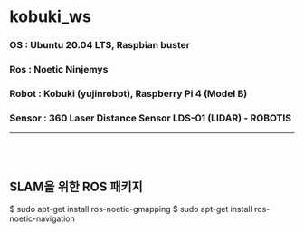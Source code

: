 # kobuki_ws

### OS  : Ubuntu 20.04 LTS, Raspbian buster
### Ros : Noetic Ninjemys
### Robot : Kobuki (yujinrobot), Raspberry Pi 4 (Model B)
### Sensor : 360 Laser Distance Sensor LDS-01 (LIDAR) - ROBOTIS
---
<br><br>



## SLAM을 위한 ROS 패키지
$ sudo apt-get install ros-noetic-gmapping
$ sudo apt-get install ros-noetic-navigation


